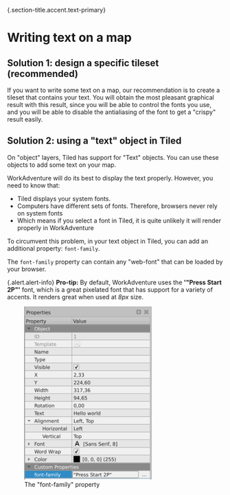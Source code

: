 {.section-title.accent.text-primary}
# Writing text on a map

## Solution 1: design a specific tileset (recommended)

If you want to write some text on a map, our recommendation is to create a tileset that contains
your text. You will obtain the most pleasant graphical result with this result, since you will be able
to control the fonts you use, and you will be able to disable the antialiasing of the font to get a 
"crispy" result easily.

## Solution 2: using a "text" object in Tiled

On "object" layers, Tiled has support for "Text" objects. You can use these objects to add some
text on your map.

WorkAdventure will do its best to display the text properly. However, you need to know that:

- Tiled displays your system fonts.
- Computers have different sets of fonts. Therefore, browsers never rely on system fonts
- Which means if you select a font in Tiled, it is quite unlikely it will render properly in WorkAdventure

To circumvent this problem, in your text object in Tiled, you can add an additional property: `font-family`.

The `font-family` property can contain any "web-font" that can be loaded by your browser.

{.alert.alert-info}
**Pro-tip:** By default, WorkAdventure uses the **'"Press Start 2P"'** font, which is a great pixelated
font that has support for a variety of accents. It renders great when used at *8px* size.

<div>
    <figure class="figure">
        <img src="images/text-object.png" class="figure-img img-fluid rounded" alt="" style="width: 70%" />
        <figcaption class="figure-caption">The "font-family" property</figcaption>
    </figure>
</div>
